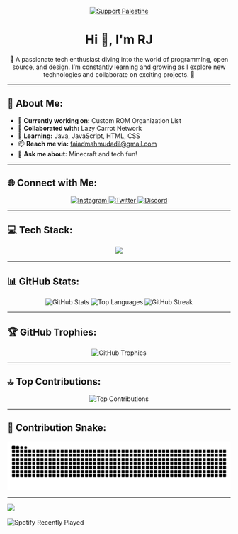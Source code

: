 <div align="center">

[![Support Palestine](https://raw.githubusercontent.com/Safouene1/support-palestine-banner/master/banner-support.svg)](https://techforpalestine.org/learn-more)

<h1>Hi 👋, I'm RJ</h1>

🌟 A passionate tech enthusiast diving into the world of programming, open source, and design. I’m constantly learning and growing as I explore new technologies and collaborate on exciting projects. 🌱

</div>

---

## 💫 About Me:
- 🔭 **Currently working on:** Custom ROM Organization List  
- 👯 **Collaborated with:** Lazy Carrot Network  
- 🌱 **Learning:** Java, JavaScript, HTML, CSS  
- 📫 **Reach me via:** [faiadmahmudadil@gmail.com](mailto:faiadmahmudadil@gmail.com)  
- 💬 **Ask me about:** Minecraft and tech fun!  

---

## 🌐 Connect with Me:

<p align="center">
  <a href="https://www.instagram.com/certified_valochele/" target="_blank">
    <img src="https://raw.githubusercontent.com/maurodesouza/profile-readme-generator/master/src/assets/icons/social/instagram/default.svg" width="40" alt="Instagram" />
  </a>
  <a href="https://x.com/_itz_rj_" target="_blank">
    <img src="https://raw.githubusercontent.com/maurodesouza/profile-readme-generator/master/src/assets/icons/social/twitter/default.svg" width="40" alt="Twitter" />
  </a>
  <a href="https://discordapp.com/users/722033282631467069" target="_blank">
    <img src="https://raw.githubusercontent.com/maurodesouza/profile-readme-generator/master/src/assets/icons/social/discord/default.svg" width="40" alt="Discord" />
  </a>
</p>

---

## 💻 Tech Stack:
<p align="center">
  <a href="https://skillicons.dev">
    <img src="https://skillicons.dev/icons?i=ae,androidstudio,au,autocad,aws,azure,bash,blender,c,cs,cpp,cloudflare,css,discord,bots,discordjs,docker,dotnet,eclipse,express,flutter,gcp,git,github,githubactions,gitlab,gmail,gradle,heroku,html,idea,instagram,java,js,jenkins,kali,kotlin,linux,maven,mongodb,mysql,netlify,nextjs,nodejs,npm,ps,powershell,pr,py,react,sqlite,twitter,ts,ubuntu,unity,unreal,windows,wordpress,yarn" />
  </a>
</p>

---

## 📊 GitHub Stats:

<div align="center">
  <img src="https://github-readme-stats.vercel.app/api?username=itz-rj-here&show_icons=true&include_all_commits=true&count_private=true&theme=dracula" alt="GitHub Stats" height="150" />
  <img src="https://github-readme-stats.vercel.app/api/top-langs?username=itz-rj-here&layout=compact&theme=dracula&langs_count=6" alt="Top Languages" height="150" />
  <img src="https://github-readme-streak-stats.herokuapp.com/?user=itz-rj-here&theme=dracula" alt="GitHub Streak" height="150" />
</div>

---

## 🏆 GitHub Trophies:

<p align="center">
  <img src="https://github-profile-trophy.vercel.app/?username=itz-rj-here&theme=radical&margin-w=10" alt="GitHub Trophies" />
</p>

---

## 🔝 Top Contributions:
<p align="center">
  <img src="https://github-contributor-stats.vercel.app/api?username=itz-rj-here&limit=5&theme=dark&combine_all_yearly_contributions=true" alt="Top Contributions" />
</p>

---

## 🐍 Contribution Snake:
<p align="center">
  <img src="https://raw.githubusercontent.com/itz-rj-here/itz-rj-here/output/github-contribution-grid-snake.svg" alt="Snake animation" />
</p>

---

[![](https://visitcount.itsvg.in/api?id=itz-rj-here&icon=8&color=1)](https://visitcount.itsvg.in)

![Spotify Recently Played](https://spotify-recently-played-readme.vercel.app/api?user=a7r52y0t8w4zrxechxzgljpa4)
